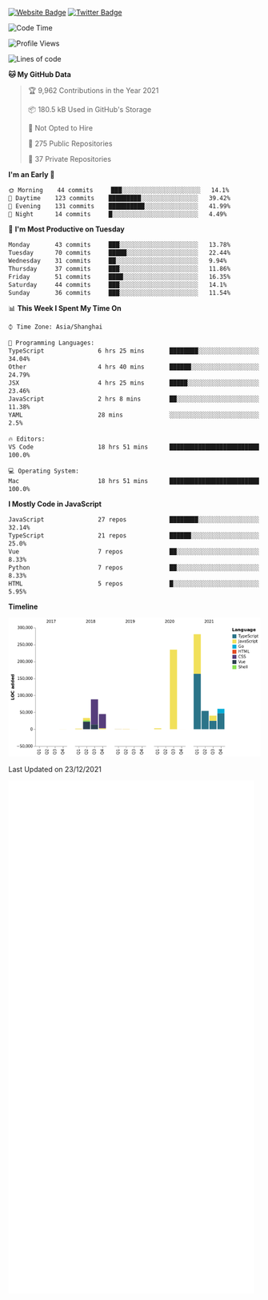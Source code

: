 [![Website Badge](https://img.shields.io/badge/-caos.me-444444?style=flat&logo=Google-Chrome&logoColor=f2f2f2&link=https://caos.me)](https://caos.me)
[![Twitter Badge](https://img.shields.io/badge/-@caosbad-1da1f2?style=flat&labelColor=1ca0f1&logo=twitter&logoColor=white&link=https://twitter.com/caosbad)](https://twitter.com/caosbad)



<!--START_SECTION:waka-->
![Code Time](http://img.shields.io/badge/Code%20Time-20%20hrs%2039%20mins-blue)

![Profile Views](http://img.shields.io/badge/Profile%20Views-158-blue)

![Lines of code](https://img.shields.io/badge/From%20Hello%20World%20I%27ve%20Written-843%20Thousand%20lines%20of%20code-blue)

**🐱 My GitHub Data** 

> 🏆 9,962 Contributions in the Year 2021
 > 
> 📦 180.5 kB Used in GitHub's Storage 
 > 
> 🚫 Not Opted to Hire
 > 
> 📜 275 Public Repositories 
 > 
> 🔑 37 Private Repositories  
 > 
**I'm an Early 🐤** 

```text
🌞 Morning    44 commits     ███░░░░░░░░░░░░░░░░░░░░░░   14.1% 
🌆 Daytime    123 commits    █████████░░░░░░░░░░░░░░░░   39.42% 
🌃 Evening    131 commits    ██████████░░░░░░░░░░░░░░░   41.99% 
🌙 Night      14 commits     █░░░░░░░░░░░░░░░░░░░░░░░░   4.49%

```
📅 **I'm Most Productive on Tuesday** 

```text
Monday       43 commits     ███░░░░░░░░░░░░░░░░░░░░░░   13.78% 
Tuesday      70 commits     █████░░░░░░░░░░░░░░░░░░░░   22.44% 
Wednesday    31 commits     ██░░░░░░░░░░░░░░░░░░░░░░░   9.94% 
Thursday     37 commits     ███░░░░░░░░░░░░░░░░░░░░░░   11.86% 
Friday       51 commits     ████░░░░░░░░░░░░░░░░░░░░░   16.35% 
Saturday     44 commits     ███░░░░░░░░░░░░░░░░░░░░░░   14.1% 
Sunday       36 commits     ███░░░░░░░░░░░░░░░░░░░░░░   11.54%

```


📊 **This Week I Spent My Time On** 

```text
⌚︎ Time Zone: Asia/Shanghai

💬 Programming Languages: 
TypeScript               6 hrs 25 mins       ████████░░░░░░░░░░░░░░░░░   34.04% 
Other                    4 hrs 40 mins       ██████░░░░░░░░░░░░░░░░░░░   24.79% 
JSX                      4 hrs 25 mins       █████░░░░░░░░░░░░░░░░░░░░   23.46% 
JavaScript               2 hrs 8 mins        ██░░░░░░░░░░░░░░░░░░░░░░░   11.38% 
YAML                     28 mins             ░░░░░░░░░░░░░░░░░░░░░░░░░   2.5%

🔥 Editors: 
VS Code                  18 hrs 51 mins      █████████████████████████   100.0%

💻 Operating System: 
Mac                      18 hrs 51 mins      █████████████████████████   100.0%

```

**I Mostly Code in JavaScript** 

```text
JavaScript               27 repos            ████████░░░░░░░░░░░░░░░░░   32.14% 
TypeScript               21 repos            ██████░░░░░░░░░░░░░░░░░░░   25.0% 
Vue                      7 repos             ██░░░░░░░░░░░░░░░░░░░░░░░   8.33% 
Python                   7 repos             ██░░░░░░░░░░░░░░░░░░░░░░░   8.33% 
HTML                     5 repos             █░░░░░░░░░░░░░░░░░░░░░░░░   5.95%

```


**Timeline**

![Chart not found](https://raw.githubusercontent.com/caosbad/caosbad/master/charts/bar_graph.png) 


 Last Updated on 23/12/2021
<!--END_SECTION:waka-->


![Metrics](https://github.com/caosbad/CaosBad/blob/master/github-metrics.svg)
